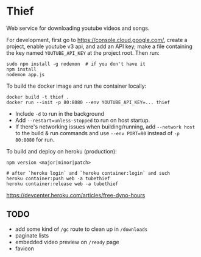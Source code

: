# Thief

Web service for downloading youtube videos and songs.

For development, first go to <https://console.cloud.google.com/>,
create a project, enable youtube v3 api, and add an API key;
make a file containing the key named `YOUTUBE_API_KEY` at the project root.
Then run:

    sudo npm install -g nodemon  # if you don't have it
    npm install
    nodemon app.js

To build the docker image and run the container locally:

    docker build -t thief .
    docker run --init -p 80:8080 --env YOUTUBE_API_KEY=... thief

- Include `-d` to run in the background
- Add `--restart=unless-stopped` to run on host startup.
- If there's networking issues when building/running, add
  `--network host` to the build & run commands and use
  `--env PORT=80` instead of `-p 80:8080` for run.

To build and deploy on heroku (production):

    npm version <major|minor|patch>

    # after `heroku login` and `heroku container:login` and such
    heroku container:push web -a tubethief
    heroku container:release web -a tubethief

<https://devcenter.heroku.com/articles/free-dyno-hours>

## TODO
- add some kind of `/gc` route to clean up in `/downloads`
- paginate lists
- embedded video preview on `/ready` page
- favicon
